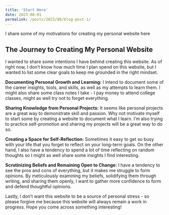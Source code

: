 ```yaml
---
title: 'Start Here'
date: 2023-08-01
permalink: /posts/2023/08/blog-post-1/
---
```


I share some of my motivations for creating my personal website here

## The Journey to Creating My Personal Website

I wanted to share some intentions I have behind creating this website. As of right now, I don’t know how much time I plan spend on this website, but I wanted to list some clear goals to keep me grounded in the right mindset. 

**Documenting Personal Growth and Learning:**
I intend to document some of the career insights, tools, and skills, as well as my attempts to learn them. I might also share some class notes I take - I pay money to attend college classes, might as well try not to forget everything. 

**Sharing Knowledge from Personal Projects:**
It seems like personal projects are a great way to demonstrate skill and passion. Why not motivate myself to start some by creating a website to document what I learn. I’m also trying to practice self-promotion and sharing my projects will be a great way to do so. 

**Creating a Space for Self-Reflection:**
Sometimes it easy to get so busy with your life that you forget to reflect on your long-term goals. On the other hand, I also have a tendency to spend a lot of time reflecting on random thoughts so I might as well share some insights I find interesting. 

**Scrutinizing Beliefs and Remaining Open to Change:**
I have a tendency to see the pros and cons of everything, but it makes me struggle to form opinions. By meticulously examining my beliefs, solidifying them through writing, and sharing them openly, I want to gather more confidence to form and defend thoughtful opinions.

Lastly, I don’t want this website to be a source of personal stress - so please forgive me because this website will always remain a work in progress. Hope you come across something interesting!

